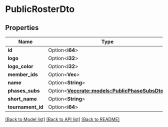 # PublicRosterDto

## Properties

Name | Type | Description | Notes
------------ | ------------- | ------------- | -------------
**id** | Option<**i64**> |  | [optional]
**logo** | Option<**i32**> |  | [optional]
**logo_color** | Option<**i32**> |  | [optional]
**member_ids** | Option<**Vec<i64>**> |  | [optional]
**name** | Option<**String**> |  | [optional]
**phases_subs** | Option<[**Vec<crate::models::PublicPhaseSubsDto>**](PublicPhaseSubsDTO.md)> |  | [optional]
**short_name** | Option<**String**> |  | [optional]
**tournament_id** | Option<**i64**> |  | [optional]

[[Back to Model list]](../README.md#documentation-for-models) [[Back to API list]](../README.md#documentation-for-api-endpoints) [[Back to README]](../README.md)


